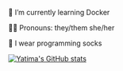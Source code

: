 🐋 I’m currently learning Docker

🏳️‍⚧️ Pronouns: they/them she/her

🧦 I wear programming socks

[![Yatima's GitHub stats](https://github-readme-stats.vercel.app/api?username=yatima1460)](https://yatima1460.me)

